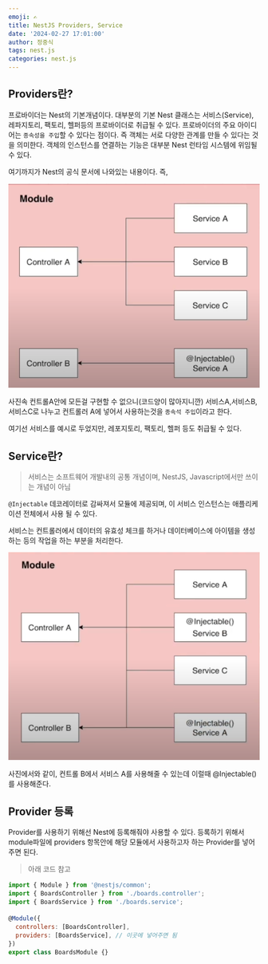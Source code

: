 ```yaml
---
emoji: ✍
title: NestJS Providers, Service
date: '2024-02-27 17:01:00'
author: 정중식
tags: nest.js
categories: nest.js
---
```


## Providers란?

프로바이더는 Nest의 기본개념이다.
대부분의 기본 Nest 클래스는 서비스(Service), 레파지토리, 팩토리, 헬퍼등의 프로바이더로 취급될 수 있다.
프로바이더의 주요 아이디어는 `종속성을 주입`할 수 있다는 점이다.
즉 객체는 서로 다양한 관계를 만들 수 있다는 것을 의미한다.
객체의 인스턴스를 연결하는 기능은 대부분 Nest 런타임 시스템에 위임될 수 있다.

여기까지가 Nest의 공식 문서에 나와있는 내용이다.
즉,

<img src='./Provider.png' />

사진속 컨트롤A안에 모든걸 구현할 수 없으니(코드양이 많아지니깐) 서비스A,서비스B,서비스C로 나누고 컨트롤러 A에 넣어서 사용하는것을 `종속석 주입`이라고 한다.

여기선 서비스를 예시로 두었지만, 레포지토리, 팩토리, 헬퍼 등도 취급될 수 있다.

## Service란?

> 서비스는 소프트웨어 개발내의 공통 개념이며, NestJS, Javascript에서만 쓰이는 개념이 아님

`@Injectable` 데코레이터로 감싸져서 모듈에 제공되며, 이 서비스 인스턴스는 애플리케이션 전체에서 사용 될 수 있다.

서비스는 컨트롤러에서 데이터의 유효성 체크를 하거나 데이터베이스에 아이템을 생성하는 등의 작업을 하는 부분을 처리한다.

<img src='./Service.png'/>

사진에서와 같이, 컨트롤 B에서 서비스 A를 사용해줄 수 있는데 이럴때 @Injectable()를 사용해준다.

## Provider 등록

Provider를 사용하기 위해선 Nest에 등록해줘야 사용할 수 있다.
등록하기 위해서 module파일에 providers 항목안에 해당 모듈에서 사용하고자 하는 Provider를 넣어주면 된다.

> 아래 코드 참고

```js
import { Module } from '@nestjs/common';
import { BoardsController } from './boards.controller';
import { BoardsService } from './boards.service';

@Module({
  controllers: [BoardsController],
  providers: [BoardsService], // 이곳에 넣어주면 됨
})
export class BoardsModule {}
```

```toc

```
